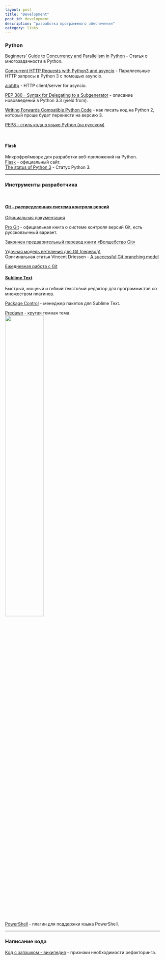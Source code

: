 ```yaml
---
layout: post
title: "Development"
post_id: development
description: "разработка программного обеспечения"
category: links
---
```


### <strong>Python</strong>

[Beginners' Guide to Concurrency and Parallelism in Python](http://www.toptal.com/python/beginners-guide-to-concurrency-and-parallelism-in-python) - Статья о многозадачности в Python.

[Concurrent HTTP Requests with Python3 and asyncio](http://geekgirl.io/concurrent-http-requests-with-python3-and-asyncio/) - Параллельные HTTP запросы в Python 3 с помощью asyncio.

[aiohttp](http://aiohttp.readthedocs.org) - HTTP client/server for asyncio.

[PEP 380 - Syntax for Delegating to a Subgenerator](https://www.python.org/dev/peps/pep-0380/) - описание нововведений в Python 3.3 (yield from).

[Writing Forwards Compatible Python Code](http://lucumr.pocoo.org/2011/1/22/forwards-compatible-python/) - как писать код на Python 2, который проще будет перенести на версию 3.

[PEP8 - стиль кода в языке Python (на русском)](http://pep8.ru/doc/pep8/)

<br>

#### Flask

Микрофреймворк для разработки веб-приложений на Python.  
[Flask](http://flask.pocoo.org/) - официальный сайт.  
[The status of Python 3](http://flask.pocoo.org/docs/0.10/advanced_foreword/#the-status-of-python-3) - Статус Python 3.

***

### Инструменты разработчика
<br>

#### [Git - распределенная система контроля версий](http://git-scm.com/)

[Официальная документация](http://git-scm.com/doc)

[Pro Git](http://git-scm.com/book) - официальная книга о системе контроля версий Git, есть русскоязычный вариант.

[Закончен предварительный перевод книги «Волшебство Git»](http://habrahabr.ru/post/80909/)

[Удачная модель ветвления для Git (перевод)](http://habrahabr.ru/post/106912/)  
Оригинальная статья Vincent Driessen - [A successful Git branching model](http://nvie.com/posts/a-successful-git-branching-model/)

[Ежедневная работа с Git](http://habrahabr.ru/post/174467/)
<br>

#### [Sublime Text](http://www.sublimetext.com/)

Быстрый, мощный и гибкий текстовый редактор для программистов со множеством плагинов.

[Package Control](https://packagecontrol.io/installation) - менеджер пакетов для Sublime Text.

[Predawn](https://github.com/jamiewilson/predawn) - крутая темная тема.  
<a href="https://github.com/jamiewilson/predawn/raw/master/screenshots/screenshot.png"><img src="https://github.com/jamiewilson/predawn/raw/master/screenshots/screenshot.png" width="50%"></a>

[PowerShell](https://github.com/SublimeText/PowerShell) - плагин для поддержки языка PowerShell.

***

### Написание кода

[Код с запашком - википедия](https://ru.wikipedia.org/wiki/%D0%9A%D0%BE%D0%B4_%D1%81_%D0%B7%D0%B0%D0%BF%D0%B0%D1%88%D0%BA%D0%BE%D0%BC#.D0.A1.D1.82.D1.80.D0.B5.D0.BB.D1.8C.D0.B1.D0.B0_.D0.B4.D1.80.D0.BE.D0.B1.D1.8C.D1.8E) - признаки необходимости рефакторинга.